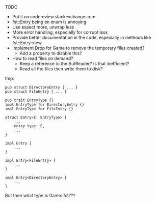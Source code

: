 TODO
* Put it on codereview.stackexchange.com
* fst::Entry being en enum is annoying
* Use expect more, unwrap less
* More error handling, especially for corrupt isos
* Provide better documentation in the code, especially in methods like fst::Entry::new
* Implement Drop for Game to remove the temporary files created?
	* Add a property to disable this?
* How to read files on demand?
	* Keep a reference to the BufReader? Is that inefficient?
	* Read all the files then write them to disk?

tmp:

```
pub struct DirectoryEntry { ... }
pub struct FileEntry { ... }

pub trait EntryType {}
impl EntryType for DirectoryEntry {}
impl EntryType for FileEntry {}

struct Entry<E: EntryType> {
	...
	entry_type: E,
	...
}

impl Entry {
	...
}

impl Entry<FileEntry> {
	...
}

impl Entry<DirectoryEntry> {
	...
}

```

But then what type is Game::fst???

